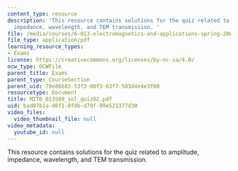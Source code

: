 ```yaml
---
content_type: resource
description: 'This resource contains solutions for the quiz related to amplitude,
  impedance, wavelength, and TEM transmission. '
file: /media/courses/6-013-electromagnetics-and-applications-spring-2009/bad07b1ad6f10fdbd79f99e521377d30_MIT6_013S09_sol_quiz02.pdf
file_type: application/pdf
learning_resource_types:
- Exams
license: https://creativecommons.org/licenses/by-nc-sa/4.0/
ocw_type: OCWFile
parent_title: Exams
parent_type: CourseSection
parent_uid: 70e86683-53f3-08f3-03f7-503d4e4e3f60
resourcetype: Document
title: MIT6_013S09_sol_quiz02.pdf
uid: bad07b1a-d6f1-0fdb-d79f-99e521377d30
video_files:
  video_thumbnail_file: null
video_metadata:
  youtube_id: null
---
```

This resource contains solutions for the quiz related to amplitude, impedance, wavelength, and TEM transmission. 